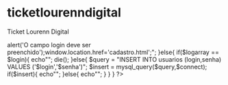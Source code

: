 # ticketlourenndigital
Ticket Lourenn Digital
<?php 

$login = $_POST['login'];
$senha = MD5($_POST['senha']);
$connect = mysql_connect('nome_do_servidor','nome_de_usuario','senha');
$db = mysql_select_db('nome_do_banco_de_dados');
$query_select = "SELECT login FROM usuarios WHERE login = '$login'";
$select = mysql_query($query_select,$connect);
$array = mysql_fetch_array($select);
$logarray = $array['login'];

  if($login == "" || $login == null){
    echo"<script language='javascript' type='text/javascript'>alert('O campo login deve ser preenchido');window.location.href='cadastro.html';</script>";

    }else{
      if($logarray == $login){

        echo"<script language='javascript' type='text/javascript'>alert('Esse login já existe');window.location.href='cadastro.html';</script>";
        die();

      }else{
        $query = "INSERT INTO usuarios (login,senha) VALUES ('$login','$senha')";
        $insert = mysql_query($query,$connect);
        
        if($insert){
          echo"<script language='javascript' type='text/javascript'>alert('Usuário cadastrado com sucesso!');window.location.href='login.html'</script>";
        }else{
          echo"<script language='javascript' type='text/javascript'>alert('Não foi possível cadastrar esse usuário');window.location.href='cadastro.html'</script>";
        }
      }
    }
?>
